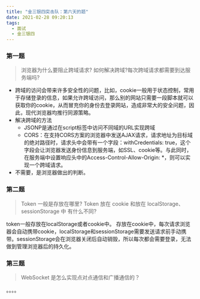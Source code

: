 ```yaml
---
title: "金三银四突击队：第六天的题"
date: 2021-02-28 09:20:13
tags:
  - 面试
  - 金三银四
---
```


<!--banner-pic|sticker|content-img|content-img-half-->

### 第一题

> 浏览器为什么要阻止跨域请求? 如何解决跨域?每次跨域请求都需要到达服务端吗?

- 跨域的访问会带来许多安全性的问题，比如，cookie一般用于状态控制，常用于存储登录的信息，如果允许跨域访问，那么别的网站只需要一段脚本就可以获取你的cookie，从而冒充你的身份去登录网站，造成非常大的安全问题，因此，现代浏览器均推行同源策略。
- 解决跨域的方法
  - JSONP是通过在script标签中访问不同域的URL实现跨域
  - CORS：在支持CORS方案的浏览器中发送AJAX请求，请求地址为目标域的绝对路径时，请求头中会带有一个字段：withCredentials: true，这个字段会让浏览器发送身份信息到服务端，如SSL、cookie等。与此同时，在服务端中设置响应头中的Access-Control-Allow-Origin: *，则可以实现一个跨域请求。
- 不需要，是浏览器做出的判断。

### 第二题

> Token 一般是存放在哪里? Token 放在 cookie 和放在 localStorage、sessionStorage 中 有什么不同?

token一般存放在localStorage或者cookie中。
存放在cookie中，每次请求浏览器会自动携带cookie，localStorage和sessionStorage需要发送请求前手动携带。sessionStorage会在浏览器关闭后自动销毁，所以每次都会需要登录，无法做到管理浏览器后的持久化。

### 第三题

> WebSocket 是怎么实现点对点通信和广播通信的？

。。。。
